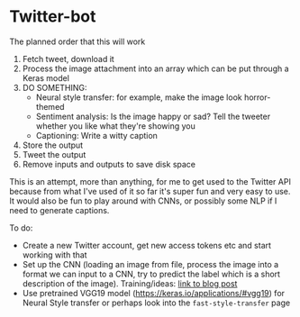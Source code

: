 # Twitter-bot

The planned order that this will work
1. Fetch tweet, download it
2. Process the image attachment into an array which can be put through a Keras model
3. DO SOMETHING:
    * Neural style transfer: for example, make the image look horror-themed
    * Sentiment analysis: Is the image happy or sad? Tell the tweeter whether you like what they're showing you
    * Captioning: Write a witty caption
4. Store the output
5. Tweet the output
6. Remove inputs and outputs to save disk space

This is an attempt, more than anything, for me to get used to the Twitter API because from what I've used of it so far it's super fun and very easy to use. It would also be fun to play around with CNNs, or possibly some NLP if I need to generate captions.

To do: 
* Create a new Twitter account, get new access tokens etc and start working with that
* Set up the CNN (loading an image from file, process the image into a format we can input to a CNN, try to predict the label which is a short description of the image). Training/ideas: [link to blog post](https://towardsdatascience.com/image-captioning-with-keras-teaching-computers-to-describe-pictures-c88a46a311b8)
* Use pretrained VGG19 model (https://keras.io/applications/#vgg19) for Neural Style transfer or perhaps look into the `fast-style-transfer` page
